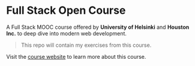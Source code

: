 
# Full Stack Open Course

A Full Stack MOOC course offered by **University of Helsinki** and **Houston Inc.** to deep dive into modern web development.

>This repo will contain my exercises from this course.

Visit the [course website](https://fullstackopen.com/en/) to learn more about this course.